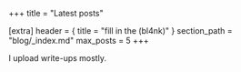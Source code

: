 +++
title = "Latest posts"

[extra]
header = { title = "fill in the (bl4nk)" }
section_path = "blog/_index.md"
max_posts = 5
+++

I upload write-ups mostly.